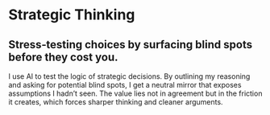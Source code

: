 # Strategic Thinking

## Stress‑testing choices by surfacing blind spots before they cost you.

I use AI to test the logic of strategic decisions. By outlining my reasoning and asking for potential blind spots, I get a neutral mirror that exposes assumptions I hadn’t seen. The value lies not in agreement but in the friction it creates, which forces sharper thinking and cleaner arguments.
